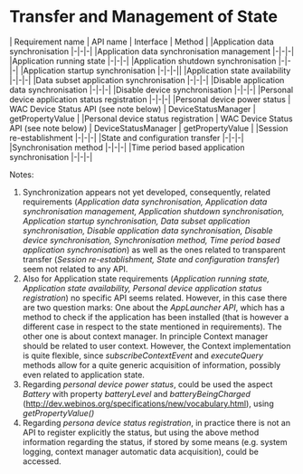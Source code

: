 Transfer and Management of State
================================

| Requirement name | API name | Interface | Method |
|Application data synchronisation |-|-|-|
|Application data synchronisation management |-|-|-|
|Application running state |-|-|-|
|Application shutdown synchronisation |-|-|-|
|Application startup synchronisation |-|-|-||
|Application state availability |-|-|-|
|Data subset application synchronisation |-|-|-|
|Disable application data synchronisation |-|-|-|
|Disable device synchronisation |-|-|-|
|Personal device application status registration |-|-|-|
|Personal device power status | WAC Device Status API (see note below) | DeviceStatusManager | getPropertyValue |
|Personal device status registration | WAC Device Status API (see note below) | DeviceStatusManager | getPropertyValue |
|Session re-establishment |-|-|-|
|State and configuration transfer |-|-|-|
|Synchronisation method |-|-|-|
|Time period based application synchronisation |-|-|-|

Notes:

1.  Synchronization appears not yet developed, consequently, related requirements (_Application data synchronisation, Application data synchronisation management, Application shutdown synchronisation, Application startup synchronisation, Data subset application synchronisation, Disable application data synchronisation, Disable device synchronisation, Synchronisation method, Time period based application synchronisation_) as well as the ones related to transparent transfer (_Session re-establishment, State and configuration transfer_) seem not related to any API.
2.  Also for Application state requirements (_Application running state, Application state availability, Personal device application status registration_) no specific API seems related. However, in this case there are two question marks:
    One about the _AppLauncher API_, which has a method to check if the application has been installed (that is however a different case in respect to the state mentioned in requirements).
    The other one is about context manager. In principle Context manager should be related to user context. However, the Context implementation is quite flexible, since _subscribeContextEvent_ and _executeQuery_ methods allow for a quite generic acquisition of information, possibly even related to application state.
3.  Regarding _personal device power status_, could be used the aspect _Battery_ with property _batteryLevel_ and _batteryBeingCharged_ (http://dev.webinos.org/specifications/new/vocabulary.html), using _getPropertyValue()_
4.  Regarding _persona device status registration_, in practice there is not an API to register explicitly the status, but using the above method information regarding the status, if stored by some means (e.g. system logging, context manager automatic data acquisition), could be accessed.

